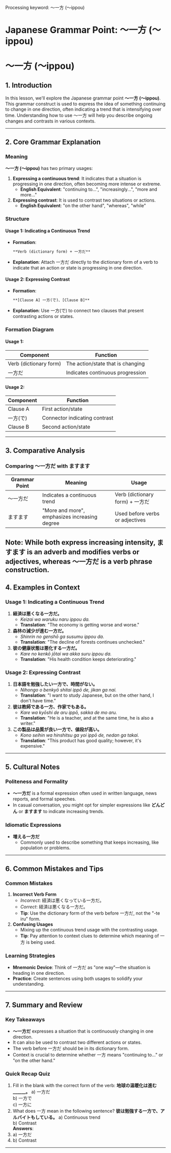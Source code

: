 Processing keyword: ～一方 (〜ippou)
# Japanese Grammar Point: ～一方 (〜ippou)
# ～一方 (〜ippou)
## 1. Introduction
In this lesson, we'll explore the Japanese grammar point **～一方 (〜ippou)**. This grammar construct is used to express the idea of something continuing to change in one direction, often indicating a trend that is intensifying over time. Understanding how to use ～一方 will help you describe ongoing changes and contrasts in various contexts.

---
## 2. Core Grammar Explanation
### Meaning
**～一方 (〜ippou)** has two primary usages:
1. **Expressing a continuous trend**: It indicates that a situation is progressing in one direction, often becoming more intense or extreme.
   - **English Equivalent**: "continuing to...", "increasingly...", "more and more..."
2. **Expressing contrast**: It is used to contrast two situations or actions.
   - **English Equivalent**: "on the other hand", "whereas", "while"
### Structure
#### Usage 1: Indicating a Continuous Trend
- **Formation**:
  ```markdown
  **Verb (dictionary form) + 一方だ**
  ```
- **Explanation**: Attach 一方だ directly to the dictionary form of a verb to indicate that an action or state is progressing in one direction.
#### Usage 2: Expressing Contrast
- **Formation**:
  ```markdown
  **[Clause A] 一方(で)、[Clause B]**
  ```
- **Explanation**: Use 一方(で) to connect two clauses that present contrasting actions or states.
### Formation Diagram
#### Usage 1:
| Component          | Function                          |
|--------------------|-----------------------------------|
| Verb (dictionary form) | The action/state that is changing |
| 一方だ               | Indicates continuous progression    |
#### Usage 2:
| Component         | Function                |
|-------------------|-------------------------|
| Clause A          | First action/state      |
| 一方(で)            | Connector indicating contrast |
| Clause B          | Second action/state     |
---
## 3. Comparative Analysis
### Comparing ～一方だ with ますます
| Grammar Point | Meaning                       | Usage                                |
|---------------|-------------------------------|--------------------------------------|
| ～一方だ         | Indicates a continuous trend   | Verb (dictionary form) + 一方だ        |
| ますます         | "More and more", emphasizes increasing degree | Used before verbs or adjectives |
**Note**: While both express increasing intensity, **ますます** is an adverb and modifies verbs or adjectives, whereas **～一方だ** is a verb phrase construction.
---
## 4. Examples in Context
### Usage 1: Indicating a Continuous Trend
1. **経済は悪くなる一方だ。**
   - *Keizai wa waruku naru ippou da.*
   - **Translation**: "The economy is getting worse and worse."
2. **森林の減少が進む一方だ。**
   - *Shinrin no genshō ga susumu ippou da.*
   - **Translation**: "The decline of forests continues unchecked."
3. **彼の健康状態は悪化する一方だ。**
   - *Kare no kenkō jōtai wa akka suru ippou da.*
   - **Translation**: "His health condition keeps deteriorating."
### Usage 2: Expressing Contrast
1. **日本語を勉強したい一方で、時間がない。**
   - *Nihongo o benkyō shitai ippō de, jikan ga nai.*
   - **Translation**: "I want to study Japanese, but on the other hand, I don't have time."
2. **彼は教師である一方、作家でもある。**
   - *Kare wa kyōshi de aru ippō, sakka de mo aru.*
   - **Translation**: "He is a teacher, and at the same time, he is also a writer."
3. **この製品は品質が良い一方で、値段が高い。**
   - *Kono seihin wa hinshitsu ga yoi ippō de, nedan ga takai.*
   - **Translation**: "This product has good quality; however, it's expensive."
---
## 5. Cultural Notes
### Politeness and Formality
- **～一方だ** is a formal expression often used in written language, news reports, and formal speeches.
- In casual conversation, you might opt for simpler expressions like **どんどん** or **ますます** to indicate increasing trends.
### Idiomatic Expressions
- **増える一方だ**
  - Commonly used to describe something that keeps increasing, like population or problems.
  
---
## 6. Common Mistakes and Tips
### Common Mistakes
1. **Incorrect Verb Form**
   - *Incorrect*: 経済は悪くなっている一方だ。
   - *Correct*: 経済は悪くなる一方だ。
   - **Tip**: Use the dictionary form of the verb before 一方だ, not the "-te iru" form.
2. **Confusing Usages**
   - Mixing up the continuous trend usage with the contrasting usage.
   - **Tip**: Pay attention to context clues to determine which meaning of 一方 is being used.
### Learning Strategies
- **Mnemonic Device**: Think of 一方だ as "one way"—the situation is heading in one direction.
- **Practice**: Create sentences using both usages to solidify your understanding.
---
## 7. Summary and Review
### Key Takeaways
- **～一方だ** expresses a situation that is continuously changing in one direction.
- It can also be used to contrast two different actions or states.
- The verb before 一方だ should be in its dictionary form.
- Context is crucial to determine whether 一方 means "continuing to..." or "on the other hand."
### Quick Recap Quiz
1. Fill in the blank with the correct form of the verb:
   **地球の温暖化は進む______。**
   a) 一方だ  
   b) 一方で  
   c) 一方に  
2. What does 一方 mean in the following sentence?
   **彼は勉強する一方で、アルバイトもしている。**
   a) Continuous trend  
   b) Contrast  
**Answers**:
1. a) 一方だ
2. b) Contrast
---
